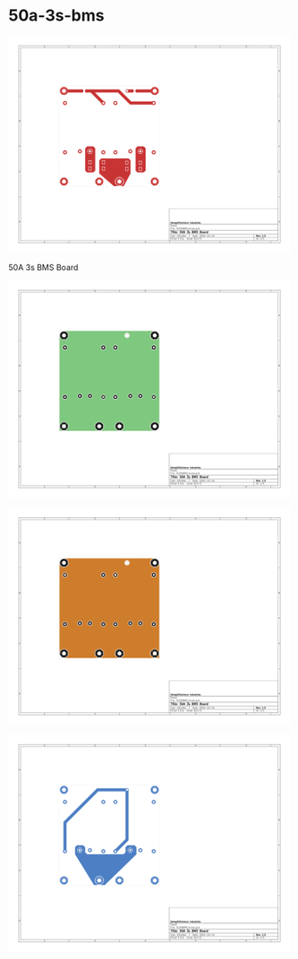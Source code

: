 # 50a-3s-bms

![Top Layer](https://raw.githubusercontent.com/NeoFarz/50a-3s-bms/main/3s25ABMS-F_Cu.svg)

50A 3s BMS Board

![Layer 1](https://raw.githubusercontent.com/NeoFarz/50a-3s-bms/main/3s25ABMS-In1_Cu.svg)

![Top Layer](https://raw.githubusercontent.com/NeoFarz/50a-3s-bms/main/3s25ABMS-In2_Cu.svg)

![Top Layer](https://raw.githubusercontent.com/NeoFarz/50a-3s-bms/main/3s25ABMS-B_Cu.svg)
